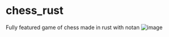 # chess_rust
Fully featured game of chess made in rust with notan
![image](https://user-images.githubusercontent.com/34283640/218280439-cb5dd986-5d81-4579-86b7-3e2b25b6781a.png)
